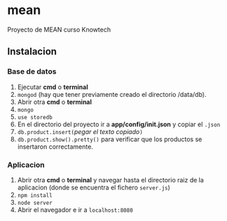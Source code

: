 # mean
Proyecto de MEAN curso Knowtech
## Instalacion
### Base de datos
1. Ejecutar __cmd__ o __terminal__
2. `mongod` (hay que tener previamente creado el directorio /data/db).
3. Abrir otra __cmd__ o __terminal__
4. `mongo`
5. `use storedb`
6. En el directorio del proyecto ir a __app/config/init.json__ y copiar el `.json`
7. `db.product.insert(`_pegar el texto copiado_`)`
8. `db.product.show().pretty()` para verificar que los productos se insertaron correctamente.

### Aplicacion
1. Abrir otra __cmd__ o __terminal__ y navegar hasta el directorio raiz de la aplicacion (donde se encuentra el fichero `server.js`)
2. `npm install`
3. `node server`
4. Abrir el navegador e ir a `localhost:8080`
